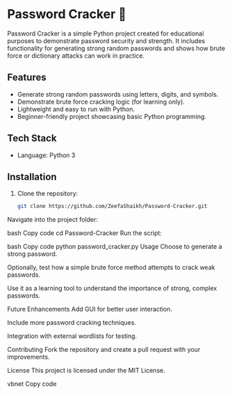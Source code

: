 # Password Cracker 🔐

Password Cracker is a simple Python project created for educational purposes to demonstrate password security and strength. It includes functionality for generating strong random passwords and shows how brute force or dictionary attacks can work in practice.

## Features
- Generate strong random passwords using letters, digits, and symbols.
- Demonstrate brute force cracking logic (for learning only).
- Lightweight and easy to run with Python.
- Beginner-friendly project showcasing basic Python programming.

## Tech Stack
- Language: Python 3

## Installation
1. Clone the repository:
   ```bash
   git clone https://github.com/ZeefaShaikh/Password-Cracker.git
Navigate into the project folder:

bash
Copy code
cd Password-Cracker
Run the script:

bash
Copy code
python password_cracker.py
Usage
Choose to generate a strong password.

Optionally, test how a simple brute force method attempts to crack weak passwords.

Use it as a learning tool to understand the importance of strong, complex passwords.

Future Enhancements
Add GUI for better user interaction.

Include more password cracking techniques.

Integration with external wordlists for testing.

Contributing
Fork the repository and create a pull request with your improvements.

License
This project is licensed under the MIT License.


vbnet
Copy code

